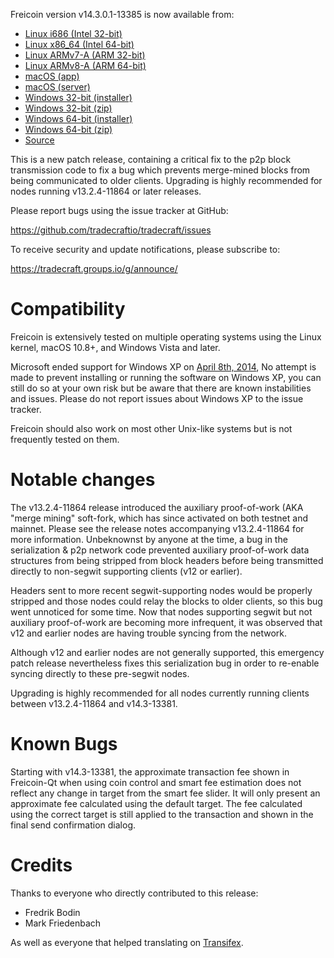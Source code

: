 Freicoin version v14.3.0.1-13385 is now available from:

  * [Linux i686 (Intel 32-bit)](https://s3.amazonaws.com/in.freico.stable/freicoin-v14.3.0.1-13385-i686-pc-linux-gnu.tar.gz)
  * [Linux x86_64 (Intel 64-bit)](https://s3.amazonaws.com/in.freico.stable/freicoin-v14.3.0.1-13385-x86_64-linux-gnu.tar.gz)
  * [Linux ARMv7-A (ARM 32-bit)](https://s3.amazonaws.com/in.freico.stable/freicoin-v14.3.0.1-13385-arm-linux-gnueabihf.tar.gz)
  * [Linux ARMv8-A (ARM 64-bit)](https://s3.amazonaws.com/in.freico.stable/freicoin-v14.3.0.1-13385-aarch64-linux-gnu.tar.gz)
  * [macOS (app)](https://s3.amazonaws.com/in.freico.stable/freicoin-v14.3.0.1-13385-osx.dmg)
  * [macOS (server)](https://s3.amazonaws.com/in.freico.stable/freicoin-v14.3.0.1-13385-osx64.tar.gz)
  * [Windows 32-bit (installer)](https://s3.amazonaws.com/in.freico.stable/freicoin-v14.3.0.1-13385-win32-setup.exe)
  * [Windows 32-bit (zip)](https://s3.amazonaws.com/in.freico.stable/freicoin-v14.3.0.1-13385-win32.zip)
  * [Windows 64-bit (installer)](https://s3.amazonaws.com/in.freico.stable/freicoin-v14.3.0.1-13385-win64-setup.exe)
  * [Windows 64-bit (zip)](https://s3.amazonaws.com/in.freico.stable/freicoin-v14.3.0.1-13385-win64.zip)
  * [Source](https://github.com/tradecraftio/tradecraft/archive/freicoin-v14.3.0.1-13385.zip)

This is a new patch release, containing a critical fix to the p2p block
transmission code to fix a bug which prevents merge-mined blocks from being
communicated to older clients.  Upgrading is highly recommended for nodes
running v13.2.4-11864 or later releases.

Please report bugs using the issue tracker at GitHub:

  <https://github.com/tradecraftio/tradecraft/issues>

To receive security and update notifications, please subscribe to:

  <https://tradecraft.groups.io/g/announce/>

Compatibility
=============

Freicoin is extensively tested on multiple operating systems using the Linux
kernel, macOS 10.8+, and Windows Vista and later.

Microsoft ended support for Windows XP on [April 8th,
2014](https://www.microsoft.com/en-us/WindowsForBusiness/end-of-xp-support), No
attempt is made to prevent installing or running the software on Windows XP, you
can still do so at your own risk but be aware that there are known instabilities
and issues.  Please do not report issues about Windows XP to the issue tracker.

Freicoin should also work on most other Unix-like systems but is not frequently
tested on them.

Notable changes
===============

The v13.2.4-11864 release introduced the auxiliary proof-of-work (AKA "merge
mining" soft-fork, which has since activated on both testnet and mainnet.
Please see the release notes accompanying v13.2.4-11864 for more information.
Unbeknownst by anyone at the time, a bug in the serialization & p2p network code
prevented auxiliary proof-of-work data structures from being stripped from block
headers before being transmitted directly to non-segwit supporting clients (v12
or earlier).

Headers sent to more recent segwit-supporting nodes would be properly stripped
and those nodes could relay the blocks to older clients, so this bug went
unnoticed for some time.  Now that nodes supporting segwit but not auxiliary
proof-of-work are becoming more infrequent, it was observed that v12 and earlier
nodes are having trouble syncing from the network.

Although v12 and earlier nodes are not generally supported, this emergency patch
release nevertheless fixes this serialization bug in order to re-enable syncing
directly to these pre-segwit nodes.

Upgrading is highly recommended for all nodes currently running clients between
v13.2.4-11864 and v14.3-13381.

Known Bugs
==========

Starting with v14.3-13381, the approximate transaction fee shown in Freicoin-Qt
when using coin control and smart fee estimation does not reflect any change in
target from the smart fee slider.  It will only present an approximate fee
calculated using the default target.  The fee calculated using the correct
target is still applied to the transaction and shown in the final send
confirmation dialog.

Credits
=======

Thanks to everyone who directly contributed to this release:

- Fredrik Bodin
- Mark Friedenbach

As well as everyone that helped translating on
[Transifex](https://www.transifex.com/tradecraft/freicoin-1/).
